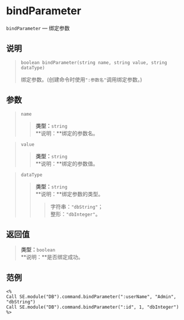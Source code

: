 bindParameter
=============
`bindParameter` &mdash; 绑定参数

说明
----
>     boolean bindParameter(string name, string value, string dataType)
> 绑定参数。(创建命令时使用`":参数名"`调用绑定参数。)

参数
----
> `name`
>> **类型：**`string`  
>> **说明：**绑定的参数名。

> `value`
>> **类型：**`string`  
>> **说明：**绑定的参数值。

> `dataType`
>> **类型：**`string`  
>> **说明：**绑定参数的类型。  
>>> 字符串：`"dbString"`；  
>>> 整形：`"dbInteger"`。

返回值
------
> **类型：**`boolean`  
> **说明：**是否绑定成功。

范例
----
>
    <%
    Call SE.module("DB").command.bindParameter(":userName", "Admin", "dbString")
    Call SE.module("DB").command.bindParameter(":id", 1, "dbInteger")
    %>